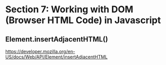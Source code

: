 # Section 7: Working with DOM (Browser HTML Code) in Javascript

## Element.insertAdjacentHTML()

https://developer.mozilla.org/en-US/docs/Web/API/Element/insertAdjacentHTML

